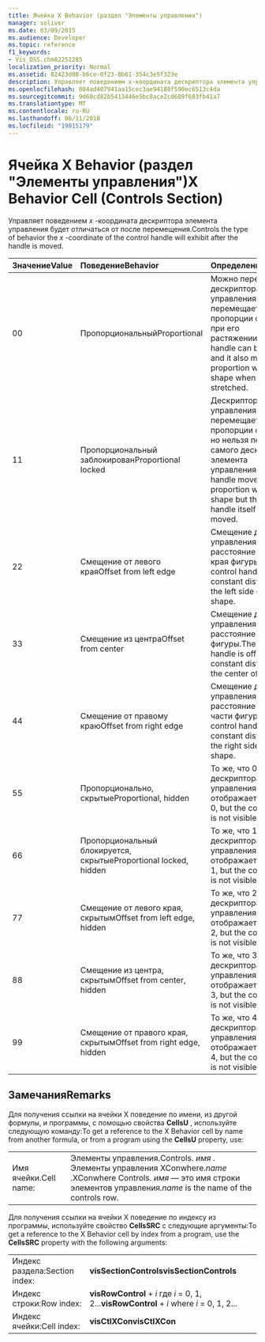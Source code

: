 ```yaml
---
title: Ячейка X Behavior (раздел "Элементы управления")
manager: soliver
ms.date: 03/09/2015
ms.audience: Developer
ms.topic: reference
f1_keywords:
- Vis_DSS.chm82251285
localization_priority: Normal
ms.assetid: 82423d08-b6ce-0f23-8b61-354c3e5f323e
description: Управляет поведением x-координата дескриптора элемента управления будет отличаться от после перемещения.
ms.openlocfilehash: 004ad407941aa15cec3ae94188f590ec6513c4da
ms.sourcegitcommit: 9d60cd82b5413446e5bc8ace2cd689f683fb41a7
ms.translationtype: MT
ms.contentlocale: ru-RU
ms.lasthandoff: 06/11/2018
ms.locfileid: "19815179"
---
```

# <a name="x-behavior-cell-controls-section"></a><span data-ttu-id="7526e-103">Ячейка X Behavior (раздел "Элементы управления")</span><span class="sxs-lookup"><span data-stu-id="7526e-103">X Behavior Cell (Controls Section)</span></span>

<span data-ttu-id="7526e-104">Управляет поведением *x* -координата дескриптора элемента управления будет отличаться от после перемещения.</span><span class="sxs-lookup"><span data-stu-id="7526e-104">Controls the type of behavior the  *x*  -coordinate of the control handle will exhibit after the handle is moved.</span></span> 
  
|<span data-ttu-id="7526e-105">**Значение**</span><span class="sxs-lookup"><span data-stu-id="7526e-105">**Value**</span></span>|<span data-ttu-id="7526e-106">**Поведение**</span><span class="sxs-lookup"><span data-stu-id="7526e-106">**Behavior**</span></span>|<span data-ttu-id="7526e-107">**Определение**</span><span class="sxs-lookup"><span data-stu-id="7526e-107">**Definition**</span></span>|<span data-ttu-id="7526e-108">**Константа автоматизации**</span><span class="sxs-lookup"><span data-stu-id="7526e-108">**Automation constant**</span></span>|
|:-----|:-----|:-----|:-----|
| <span data-ttu-id="7526e-109">0</span><span class="sxs-lookup"><span data-stu-id="7526e-109">0</span></span>  <br/> | <span data-ttu-id="7526e-110">Пропорциональный</span><span class="sxs-lookup"><span data-stu-id="7526e-110">Proportional</span></span>  <br/> | <span data-ttu-id="7526e-111">Можно переместить дескриптора элемента управления, а также перемещается в пропорции с фигурой при его растяжении.</span><span class="sxs-lookup"><span data-stu-id="7526e-111">The control handle can be moved, and it also moves in proportion with the shape when it is stretched.</span></span>  <br/> |<span data-ttu-id="7526e-112">**visCtlProportional**</span><span class="sxs-lookup"><span data-stu-id="7526e-112">**visCtlProportional**</span></span> <br/> |
| <span data-ttu-id="7526e-113">1</span><span class="sxs-lookup"><span data-stu-id="7526e-113">1</span></span>  <br/> | <span data-ttu-id="7526e-114">Пропорциональный заблокирован</span><span class="sxs-lookup"><span data-stu-id="7526e-114">Proportional locked</span></span>  <br/> | <span data-ttu-id="7526e-115">Дескриптор управления перемещается пропорции с фигурой, но нельзя перемещать самого дескриптора элемента управления.</span><span class="sxs-lookup"><span data-stu-id="7526e-115">The control handle moves in proportion with the shape but the control handle itself cannot be moved.</span></span>  <br/> |<span data-ttu-id="7526e-116">**visCtlLocked**</span><span class="sxs-lookup"><span data-stu-id="7526e-116">**visCtlLocked**</span></span> <br/> |
| <span data-ttu-id="7526e-117">2</span><span class="sxs-lookup"><span data-stu-id="7526e-117">2</span></span>  <br/> | <span data-ttu-id="7526e-118">Смещение от левого края</span><span class="sxs-lookup"><span data-stu-id="7526e-118">Offset from left edge</span></span>  <br/> | <span data-ttu-id="7526e-119">Смещение дескриптор управления константу расстояние от левого края фигуры.</span><span class="sxs-lookup"><span data-stu-id="7526e-119">The control handle is offset a constant distance from the left side of the shape.</span></span>  <br/> |<span data-ttu-id="7526e-120">**visCtlOffsetMin**</span><span class="sxs-lookup"><span data-stu-id="7526e-120">**visCtlOffsetMin**</span></span> <br/> |
| <span data-ttu-id="7526e-121">3</span><span class="sxs-lookup"><span data-stu-id="7526e-121">3</span></span>  <br/> | <span data-ttu-id="7526e-122">Смещение из центра</span><span class="sxs-lookup"><span data-stu-id="7526e-122">Offset from center</span></span>  <br/> | <span data-ttu-id="7526e-123">Смещение дескриптор управления константу расстояние от центра фигуры.</span><span class="sxs-lookup"><span data-stu-id="7526e-123">The control handle is offset a constant distance from the center of the shape.</span></span>  <br/> |<span data-ttu-id="7526e-124">**visCtlOffsetMid**</span><span class="sxs-lookup"><span data-stu-id="7526e-124">**visCtlOffsetMid**</span></span> <br/> |
| <span data-ttu-id="7526e-125">4</span><span class="sxs-lookup"><span data-stu-id="7526e-125">4</span></span>  <br/> | <span data-ttu-id="7526e-126">Смещение от правому краю</span><span class="sxs-lookup"><span data-stu-id="7526e-126">Offset from right edge</span></span>  <br/> | <span data-ttu-id="7526e-127">Смещение дескриптор управления константу расстояние от правой части фигуры.</span><span class="sxs-lookup"><span data-stu-id="7526e-127">The control handle is offset a constant distance from the right side of the shape.</span></span>  <br/> |<span data-ttu-id="7526e-128">**visCtlOffsetMax**</span><span class="sxs-lookup"><span data-stu-id="7526e-128">**visCtlOffsetMax**</span></span> <br/> |
| <span data-ttu-id="7526e-129">5</span><span class="sxs-lookup"><span data-stu-id="7526e-129">5</span></span>  <br/> | <span data-ttu-id="7526e-130">Пропорционально, скрытые</span><span class="sxs-lookup"><span data-stu-id="7526e-130">Proportional, hidden</span></span>  <br/> | <span data-ttu-id="7526e-131">То же, что 0, но дескриптора элемента управления не отображается.</span><span class="sxs-lookup"><span data-stu-id="7526e-131">Same as 0, but the control handle is not visible.</span></span>  <br/> |<span data-ttu-id="7526e-132">**visCtlProportionalHidden**</span><span class="sxs-lookup"><span data-stu-id="7526e-132">**visCtlProportionalHidden**</span></span> <br/> |
| <span data-ttu-id="7526e-133">6</span><span class="sxs-lookup"><span data-stu-id="7526e-133">6</span></span>  <br/> | <span data-ttu-id="7526e-134">Пропорциональный блокируется, скрытые</span><span class="sxs-lookup"><span data-stu-id="7526e-134">Proportional locked, hidden</span></span>  <br/> | <span data-ttu-id="7526e-135">То же, что 1, но дескриптора элемента управления не отображается.</span><span class="sxs-lookup"><span data-stu-id="7526e-135">Same as 1, but the control handle is not visible.</span></span>  <br/> |<span data-ttu-id="7526e-136">**visCtlLockedHiddenv**</span><span class="sxs-lookup"><span data-stu-id="7526e-136">**visCtlLockedHiddenv**</span></span> <br/> |
| <span data-ttu-id="7526e-137">7</span><span class="sxs-lookup"><span data-stu-id="7526e-137">7</span></span>  <br/> | <span data-ttu-id="7526e-138">Смещение от левого края, скрытым</span><span class="sxs-lookup"><span data-stu-id="7526e-138">Offset from left edge, hidden</span></span>  <br/> | <span data-ttu-id="7526e-139">То же, что 2, но дескриптора элемента управления не отображается.</span><span class="sxs-lookup"><span data-stu-id="7526e-139">Same as 2, but the control handle is not visible.</span></span>  <br/> |<span data-ttu-id="7526e-140">**visCtlOffsetMinHidden**</span><span class="sxs-lookup"><span data-stu-id="7526e-140">**visCtlOffsetMinHidden**</span></span> <br/> |
| <span data-ttu-id="7526e-141">8</span><span class="sxs-lookup"><span data-stu-id="7526e-141">8</span></span>  <br/> | <span data-ttu-id="7526e-142">Смещение из центра, скрытым</span><span class="sxs-lookup"><span data-stu-id="7526e-142">Offset from center, hidden</span></span>  <br/> | <span data-ttu-id="7526e-143">То же, что 3, но дескриптора элемента управления не отображается.</span><span class="sxs-lookup"><span data-stu-id="7526e-143">Same as 3, but the control handle is not visible.</span></span>  <br/> |<span data-ttu-id="7526e-144">**visCtlOffsetMidHidden**</span><span class="sxs-lookup"><span data-stu-id="7526e-144">**visCtlOffsetMidHidden**</span></span> <br/> |
| <span data-ttu-id="7526e-145">9</span><span class="sxs-lookup"><span data-stu-id="7526e-145">9</span></span>  <br/> | <span data-ttu-id="7526e-146">Смещение от правого края, скрытым</span><span class="sxs-lookup"><span data-stu-id="7526e-146">Offset from right edge, hidden</span></span>  <br/> | <span data-ttu-id="7526e-147">То же, что 4, но дескриптора элемента управления не отображается.</span><span class="sxs-lookup"><span data-stu-id="7526e-147">Same as 4, but the control handle is not visible.</span></span>  <br/> |<span data-ttu-id="7526e-148">**visCtlOffsetMaxHidden**</span><span class="sxs-lookup"><span data-stu-id="7526e-148">**visCtlOffsetMaxHidden**</span></span> <br/> |
   
## <a name="remarks"></a><span data-ttu-id="7526e-149">Замечания</span><span class="sxs-lookup"><span data-stu-id="7526e-149">Remarks</span></span>

<span data-ttu-id="7526e-150">Для получения ссылки на ячейки X поведение по имени, из другой формулы, и программы, с помощью свойства **CellsU** , используйте следующую команду:</span><span class="sxs-lookup"><span data-stu-id="7526e-150">To get a reference to the X Behavior cell by name from another formula, or from a program using the **CellsU** property, use:</span></span> 
  
|||
|:-----|:-----|
| <span data-ttu-id="7526e-151">Имя ячейки.</span><span class="sxs-lookup"><span data-stu-id="7526e-151">Cell name:</span></span>  <br/> | <span data-ttu-id="7526e-152">Элементы управления.</span><span class="sxs-lookup"><span data-stu-id="7526e-152">Controls.</span></span>  <span data-ttu-id="7526e-153">*имя* . Элементы управления XConwhere.</span><span class="sxs-lookup"><span data-stu-id="7526e-153">*name*  .XConwhere Controls.</span></span>  <span data-ttu-id="7526e-154">*имя* — это имя строки элементов управления.</span><span class="sxs-lookup"><span data-stu-id="7526e-154">*name*  is the name of the controls row.</span></span>  <br/> |
   
<span data-ttu-id="7526e-155">Для получения ссылки на ячейки X поведение по индексу из программы, используйте свойство **CellsSRC** с следующие аргументы:</span><span class="sxs-lookup"><span data-stu-id="7526e-155">To get a reference to the X Behavior cell by index from a program, use the **CellsSRC** property with the following arguments:</span></span> 
  
|||
|:-----|:-----|
| <span data-ttu-id="7526e-156">Индекс раздела:</span><span class="sxs-lookup"><span data-stu-id="7526e-156">Section index:</span></span>  <br/> |<span data-ttu-id="7526e-157">**visSectionControls**</span><span class="sxs-lookup"><span data-stu-id="7526e-157">**visSectionControls**</span></span> <br/> |
| <span data-ttu-id="7526e-158">Индекс строки:</span><span class="sxs-lookup"><span data-stu-id="7526e-158">Row index:</span></span>  <br/> |<span data-ttu-id="7526e-159">**visRowControl** +  *i* где *i* = 0, 1, 2...</span><span class="sxs-lookup"><span data-stu-id="7526e-159">**visRowControl** +  *i*            where  *i*  = 0, 1, 2...</span></span>  <br/> |
| <span data-ttu-id="7526e-160">Индекс ячейки:</span><span class="sxs-lookup"><span data-stu-id="7526e-160">Cell index:</span></span>  <br/> |<span data-ttu-id="7526e-161">**visCtlXCon**</span><span class="sxs-lookup"><span data-stu-id="7526e-161">**visCtlXCon**</span></span> <br/> |
   

